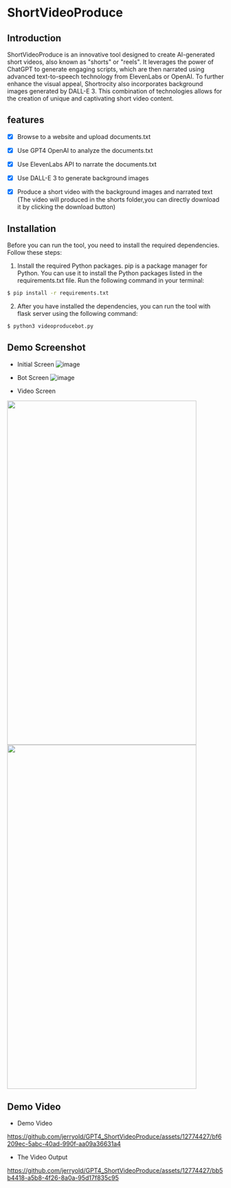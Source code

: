 # ShortVideoProduce

## Introduction
ShortVideoProduce is an innovative tool designed to create AI-generated short videos, also known as "shorts" or "reels". It leverages the power of ChatGPT to generate engaging scripts, which are then narrated using advanced text-to-speech technology from ElevenLabs or OpenAI. To further enhance the visual appeal, Shortrocity also incorporates background images generated by DALL-E 3. This combination of technologies allows for the creation of unique and captivating short video content.


## features

- [x] Browse to a website and upload documents.txt
- [x] Use GPT4 OpenAI to analyze the documents.txt
- [x] Use ElevenLabs API to narrate the documents.txt
- [x] Use DALL-E 3 to generate background images
- [x] Produce a short video with the background images and narrated text (The video will produced in the shorts folder,you can directly download it by clicking the download button)


## Installation
Before you can run the tool, you need to install the required dependencies. Follow these steps:
1. Install the required Python packages. pip is a package manager for Python. You can use it to install the Python packages listed in the requirements.txt file. Run the following command in your terminal:

```bash
$ pip install -r requirements.txt
```

2. After you have installed the dependencies, you can run the tool with flask server using the following command:
    
```bash
$ python3 videoproducebot.py
```

## Demo Screenshot
* Initial Screen
![image](https://github.com/jerryold/GPT4_ShortVideoProduce/assets/12774427/bcb58dda-14a7-470e-a1cc-69f7165cd9fb)

* Bot Screen
![image](https://github.com/jerryold/GPT4_ShortVideoProduce/assets/12774427/3011d7a2-5326-43ff-a4ca-015f3bc45f9c)

* Video Screen
<img src="https://github.com/jerryold/GPT4_ShortVideoProduce/assets/12774427/c33575a1-025c-4326-b88f-27a79f2c8547" width="440" height="800">
<img src="https://github.com/jerryold/GPT4_ShortVideoProduce/assets/12774427/cf53024b-529c-4a2b-8955-aa405ca05895" width="440" height="800">


## Demo Video
* Demo Video
  
https://github.com/jerryold/GPT4_ShortVideoProduce/assets/12774427/bf6209ec-5abc-40ad-990f-aa09a36631a4

* The Video Output

https://github.com/jerryold/GPT4_ShortVideoProduce/assets/12774427/bb5b4418-a5b8-4f26-8a0a-95d17f835c95


